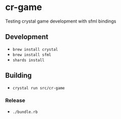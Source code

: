 # cr-game

Testing crystal game development with sfml bindings

## Development

- `brew install crystal`
- `brew install sfml`  
- `shards install`

## Building

- `crystal run src/cr-game`

### Release

- `./bundle.rb`
